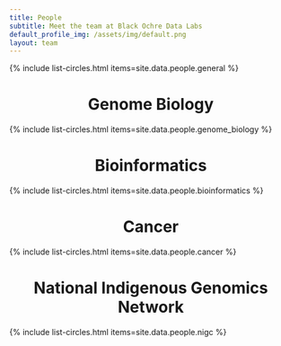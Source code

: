 ```yaml
---
title: People
subtitle: Meet the team at Black Ochre Data Labs
default_profile_img: /assets/img/default.png
layout: team
---
```


<html>
  <body>
  
{% include list-circles.html items=site.data.people.general %}

  <div align="center">
  <h1>Genome Biology</h1>
</div>
{% include list-circles.html items=site.data.people.genome_biology %} 

  <div align="center">
  <h1>Bioinformatics</h1>
</div>


{% include list-circles.html items=site.data.people.bioinformatics %}

  <div align="center">
  <h1>Cancer</h1>
</div>

{% include list-circles.html items=site.data.people.cancer %}

  <div align="center">
  <h1>National Indigenous Genomics Network</h1>
</div>
{% include list-circles.html items=site.data.people.nigc %}
  </body>
</html>
